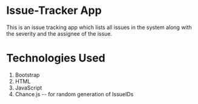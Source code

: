 # Issue-Tracker App

This is an issue tracking app which lists all issues in the system along with the severity and the assignee of the issue.

# Technologies Used
 1. Bootstrap
 2. HTML
 3. JavaScript
 4. Chance.js -- for random generation of IssueIDs



  